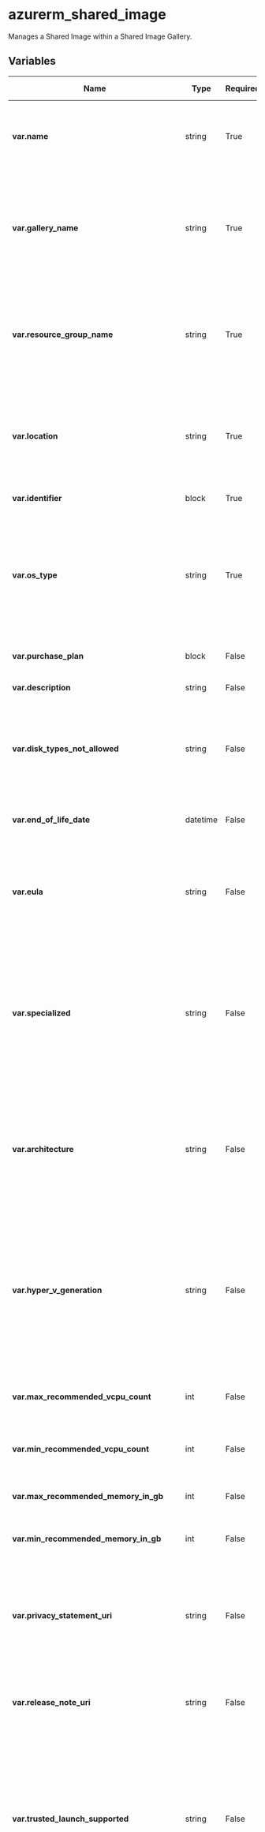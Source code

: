 # azurerm_shared_image

Manages a Shared Image within a Shared Image Gallery.

## Variables

| Name | Type | Required? |  Default  |  possible values |  Description |
| ---- | ---- | --------- |  ----------- | ----------- | ----------- |
| **var.name** | string | True | -  |  -  |  Specifies the name of the Shared Image. Changing this forces a new resource to be created. | 
| **var.gallery_name** | string | True | -  |  -  |  Specifies the name of the Shared Image Gallery in which this Shared Image should exist. Changing this forces a new resource to be created. | 
| **var.resource_group_name** | string | True | -  |  -  |  The name of the resource group in which the Shared Image Gallery exists. Changing this forces a new resource to be created. | 
| **var.location** | string | True | -  |  -  |  Specifies the supported Azure location where the Shared Image Gallery exists. Changing this forces a new resource to be created. | 
| **var.identifier** | block | True | -  |  -  |  An `identifier` block. | 
| **var.os_type** | string | True | -  |  `Linux`, `Windows`  |  The type of Operating System present in this Shared Image. Possible values are `Linux` and `Windows`. Changing this forces a new resource to be created. | 
| **var.purchase_plan** | block | False | -  |  -  |  A `purchase_plan` block. | 
| **var.description** | string | False | -  |  -  |  A description of this Shared Image. | 
| **var.disk_types_not_allowed** | string | False | -  |  `Standard_LRS`, `Premium_LRS`  |  One or more Disk Types not allowed for the Image. Possible values include `Standard_LRS` and `Premium_LRS`. | 
| **var.end_of_life_date** | datetime | False | -  |  -  |  The end of life date in RFC3339 format of the Image. | 
| **var.eula** | string | False | -  |  -  |  The End User Licence Agreement for the Shared Image. Changing this forces a new resource to be created. | 
| **var.specialized** | string | False | -  |  -  |  Specifies that the Operating System used inside this Image has not been Generalized (for example, `sysprep` on Windows has not been run). Changing this forces a new resource to be created. | 
| **var.architecture** | string | False | `x64`  |  `x64`, `Arm64`  |  CPU architecture supported by an OS. Possible values are `x64` and `Arm64`. Defaults to `x64`. Changing this forces a new resource to be created. | 
| **var.hyper_v_generation** | string | False | `V1`  |  `V1`, `V2`  |  The generation of HyperV that the Virtual Machine used to create the Shared Image is based on. Possible values are `V1` and `V2`. Defaults to `V1`. Changing this forces a new resource to be created. | 
| **var.max_recommended_vcpu_count** | int | False | -  |  -  |  Maximum count of vCPUs recommended for the Image. | 
| **var.min_recommended_vcpu_count** | int | False | -  |  -  |  Minimum count of vCPUs recommended for the Image. | 
| **var.max_recommended_memory_in_gb** | int | False | -  |  -  |  Maximum memory in GB recommended for the Image. | 
| **var.min_recommended_memory_in_gb** | int | False | -  |  -  |  Minimum memory in GB recommended for the Image. | 
| **var.privacy_statement_uri** | string | False | -  |  -  |  The URI containing the Privacy Statement associated with this Shared Image. Changing this forces a new resource to be created. | 
| **var.release_note_uri** | string | False | -  |  -  |  The URI containing the Release Notes associated with this Shared Image. | 
| **var.trusted_launch_supported** | string | False | -  |  -  |  Specifies if supports creation of both Trusted Launch virtual machines and Gen2 virtual machines with standard security created from the Shared Image. Changing this forces a new resource to be created. | 
| **var.trusted_launch_enabled** | bool | False | -  |  -  |  Specifies if Trusted Launch has to be enabled for the Virtual Machine created from the Shared Image. Changing this forces a new resource to be created. | 
| **var.confidential_vm_supported** | string | False | -  |  -  |  Specifies if supports creation of both Confidential virtual machines and Gen2 virtual machines with standard security from a compatible Gen2 OS disk VHD or Gen2 Managed image. Changing this forces a new resource to be created. | 
| **var.confidential_vm_enabled** | bool | False | -  |  -  |  Specifies if Confidential Virtual Machines enabled. It will enable all the features of trusted, with higher confidentiality features for isolate machines or encrypted data. Available for Gen2 machines. Changing this forces a new resource to be created. | 
| **var.accelerated_network_support_enabled** | bool | False | -  |  -  |  Specifies if the Shared Image supports Accelerated Network. Changing this forces a new resource to be created. | 
| **var.tags** | map | False | -  |  -  |  A mapping of tags to assign to the Shared Image. | 



## Outputs

| Name | Type | Description |
| ---- | ---- | --------- | 
| **name** | string  | - | 
| **gallery_name** | string  | - | 
| **resource_group_name** | string  | - | 
| **location** | string  | - | 
| **identifier** | block  | - | 
| **os_type** | string  | - | 
| **purchase_plan** | block  | - | 
| **description** | string  | - | 
| **disk_types_not_allowed** | string  | - | 
| **end_of_life_date** | datetime  | - | 
| **eula** | string  | - | 
| **specialized** | string  | - | 
| **architecture** | string  | - | 
| **hyper_v_generation** | string  | - | 
| **max_recommended_vcpu_count** | int  | - | 
| **min_recommended_vcpu_count** | int  | - | 
| **max_recommended_memory_in_gb** | int  | - | 
| **min_recommended_memory_in_gb** | int  | - | 
| **privacy_statement_uri** | string  | - | 
| **release_note_uri** | string  | - | 
| **trusted_launch_supported** | string  | - | 
| **trusted_launch_enabled** | bool  | - | 
| **confidential_vm_supported** | string  | - | 
| **confidential_vm_enabled** | bool  | - | 
| **accelerated_network_support_enabled** | bool  | - | 
| **tags** | map  | - | 
| **id** | string  | The ID of the Shared Image. | 

## Example minimal hclt

```hcl
source = {
   repo = "https://github.com/jumidev/terraform-modules-auto-azurerm.git" 
   path = "compute/shared_image" 
}

inputs = {
   name = "name of shared_image" 
   gallery_name = "gallery_name of shared_image" 
   resource_group_name = "${resource_group}" 
   location = "${location}" 
   identifier = "identifier of shared_image" 
   os_type = "os_type of shared_image" 
}

tfstate_store = {
   storage_account = "${storage_account}" 
   container = "${container}" 
   container_path = "${COMPONENT_PATH}" 
}


```